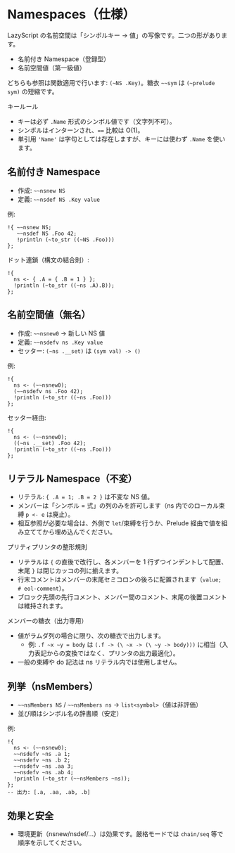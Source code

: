 # Namespaces（仕様）

LazyScript の名前空間は「シンボルキー → 値」の写像です。二つの形があります。

- 名前付き Namespace（登録型）
- 名前空間値（第一級値）

どちらも参照は関数適用で行います: `(~NS .Key)`。糖衣 `~~sym` は `(~prelude sym)` の短縮です。

キールール
- キーは必ず `.Name` 形式のシンボル値です（文字列不可）。
- シンボルはインターンされ、`==` 比較は O(1)。
- 単引用 `'Name'` は字句としては存在しますが、キーには使わず `.Name` を使います。

## 名前付き Namespace

- 作成: `~~nsnew NS`
- 定義: `~~nsdef NS .Key value`

例:

```
!{ ~~nsnew NS;
   ~~nsdef NS .Foo 42;
   !println (~to_str ((~NS .Foo)))
};
```

ドット連鎖（構文の結合則）:

```
!{
  ns <- { .A = { .B = 1 } };
  !println (~to_str ((~ns .A).B));
};
```

## 名前空間値（無名）

- 作成: `~~nsnew0` → 新しい NS 値
- 定義: `~~nsdefv ns .Key value`
- セッター: `(~ns .__set)` は `(sym val) -> ()`

例:

```
!{
  ns <- (~~nsnew0);
  (~~nsdefv ns .Foo 42);
  !println (~to_str ((~ns .Foo)))
};
```

セッター経由:

```
!{
  ns <- (~~nsnew0);
  ((~ns .__set) .Foo 42);
  !println (~to_str ((~ns .Foo)))
};
```

## リテラル Namespace（不変）

- リテラル: `{ .A = 1; .B = 2 }` は不変な NS 値。
- メンバーは「シンボル = 式」の列のみを許可します（ns 内でのローカル束縛 `p <- e` は廃止）。
- 相互参照が必要な場合は、外側で `let`/束縛を行うか、Prelude 経由で値を組み立ててから埋め込んでください。

プリティプリンタの整形規則

- リテラルは `{` の直後で改行し、各メンバーを 1 行ずつインデントして配置、末尾 `}` は閉じカッコの列に揃えます。
- 行末コメントはメンバーの末尾セミコロンの後ろに配置されます（`value;  # eol-comment`）。
- ブロック先頭の先行コメント、メンバー間のコメント、末尾の後置コメントは維持されます。

メンバーの糖衣（出力専用）

- 値がラムダ列の場合に限り、次の糖衣で出力します。
  - 例: `.f ~x ~y = body` は `(.f -> (\ ~x -> (\ ~y -> body)))` に相当（入力表記からの変換ではなく、プリンタの出力最適化）。
- 一般の束縛や do 記法は ns リテラル内では使用しません。

## 列挙（nsMembers）

- `~~nsMembers NS` / `~~nsMembers ns` → `list<symbol>`（値は非評価）
- 並び順はシンボル名の辞書順（安定）

例:

```
!{
  ns <- (~~nsnew0);
  ~~nsdefv ~ns .a 1;
  ~~nsdefv ~ns .b 2;
  ~~nsdefv ~ns .aa 3;
  ~~nsdefv ~ns .ab 4;
  !println (~to_str (~~nsMembers ~ns));
};
-- 出力: [.a, .aa, .ab, .b]
```

## 効果と安全

- 環境更新（nsnew/nsdef/...）は効果です。厳格モードでは `chain/seq` 等で順序を示してください。
